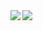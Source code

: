 <img align = "left" src = "https://github-readme-stats.vercel.app/api?username=RedInJapanese&show_icons=true&theme=onedark" />

<img align = "center" src = "https://github-readme-stats.vercel.app/api/top-langs/?username=RedInJapanese&exclude_repo=ASDF&hide=javascript,html,css,java&layout=compact&theme=onedark"/>
